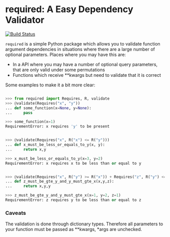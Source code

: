required: A Easy Dependency Validator 
=====================================

[![Build Status](https://travis-ci.org/shezadkhan137/required.svg?branch=master)](https://travis-ci.org/shezadkhan137/required)

`required` is a simple Python package which allows you to validate function argument dependencies in situations where there are a large number of optional parameters. Places where you may have this are:

* In a API where you may have a number of optional query parameters, that are only valid under some permutations 
* Functions which receive **kwargs but need to validate that it is correct 

Some examples to make it a bit more clear:

```python

>>> from required import Requires, R, validate
>>> @validate(Requires("x", "y"))
... def some_function(x=None, y=None):
...     pass

>>> some_function(x=1)
RequirementError: x requires 'y' to be present


>>> @validate(Requires("x", R("x") <= R("y")))
... def x_must_be_less_or_equals_to_y(x, y):
...     return x,y

>>> x_must_be_less_or_equals_to_y(x=3, y=2)
RequirementError: x requires x to be less than or equal to y


>>> @validate(Requires("x", R("y") >= R("x")) + Requires("z", R("y") <= R("z")))
... def z_must_be_gte_y_and_y_must_gte_x(x,y,z):
...     return x,y,y

>>> z_must_be_gte_y_and_y_must_gte_x(x=1, y=2, z=1)
RequirementError: z requires y to be less than or equal to z
```

### Caveats

The validation is done through dictionary types. Therefore all parameters to your function
must be passed as **kwargs, *args are unchecked.
